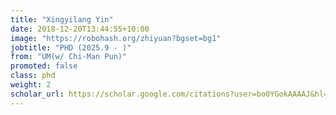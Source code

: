 ```yaml
---
title: "Xingyilang Yin"
date: 2018-12-20T13:44:55+10:00
image: "https://robohash.org/zhiyuan?bgset=bg1"
jobtitle: "PHD (2025.9 - )"
from: "UM(w/ Chi-Man Pun)"
promoted: false
class: phd
weight: 2
scholar_url: https://scholar.google.com/citations?user=bo0YGokAAAAJ&hl=zh-CN
---
```

